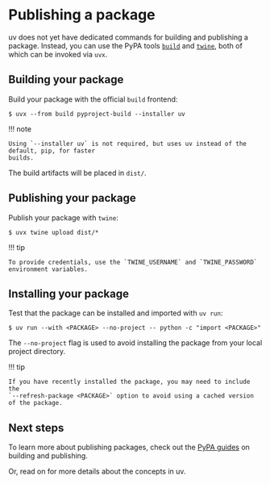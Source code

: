 # Publishing a package

uv does not yet have dedicated commands for building and publishing a package. Instead, you can use
the PyPA tools [`build`](https://github.com/pypa/build) and
[`twine`](https://github.com/pypa/twine), both of which can be invoked via `uvx`.

## Building your package

Build your package with the official `build` frontend:

```console
$ uvx --from build pyproject-build --installer uv
```

!!! note

    Using `--installer uv` is not required, but uses uv instead of the default, pip, for faster
    builds.

The build artifacts will be placed in `dist/`.

## Publishing your package

Publish your package with `twine`:

```console
$ uvx twine upload dist/*
```

!!! tip

    To provide credentials, use the `TWINE_USERNAME` and `TWINE_PASSWORD` environment variables.

## Installing your package

Test that the package can be installed and imported with `uv run`:

```console
$ uv run --with <PACKAGE> --no-project -- python -c "import <PACKAGE>"
```

The `--no-project` flag is used to avoid installing the package from your local project directory.

!!! tip

    If you have recently installed the package, you may need to include the
    `--refresh-package <PACKAGE>` option to avoid using a cached version of the package.

## Next steps

To learn more about publishing packages, check out the
[PyPA guides](https://packaging.python.org/en/latest/guides/section-build-and-publish/) on building
and publishing.

Or, read on for more details about the concepts in uv.
